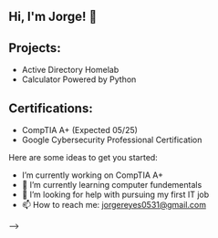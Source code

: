 ## Hi, I'm Jorge! 👋

<h2>Projects:</h2>

- Active Directory Homelab
- Calculator Powered by Python

<h2>Certifications:</h2>

- CompTIA A+ (Expected 05/25)
- Google Cybersecurity Professional Certification



Here are some ideas to get you started:

-  I’m currently working on CompTIA A+
- 🌱 I’m currently learning computer fundementals
- 🤔 I’m looking for help with pursuing my first IT job
- 📫 How to reach me: jorgereyes0531@gmail.com

-->
